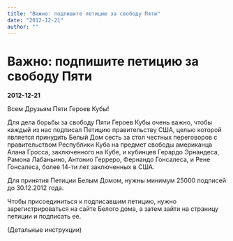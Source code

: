 ```yaml
---
title: "Важно: подпишите петицию за свободу Пяти"
date: "2012-12-21"
author: ""
---
```


# Важно: подпишите петицию за свободу Пяти

**2012-12-21** 

Всем Друзьям Пяти Героев Кубы!

Для дела борьбы за свободу Пяти Героев Кубы очень важно, чтобы каждый из нас подписал Петицию правительству США, целью которой является принудить Белый Дом сесть за стол честных переговоров с правительством Республики Куба на предмет свободы американца Алана Гросса, заключенного на Кубе, и кубинцев Герардо Эрнандеса, Рамона Лабаньино, Антонио Герреро, Фернандо Гонсалеса, и Рене Гонсалеса, более 14-ти лет заключенных в США.

Для принятия Петиции Белым Домом, нужны минимум 25000 подписей до 30.12.2012 года.

Чтобы присоединиться к подписавшим петицию, нужно зарегистрироваться на сайте Белого дома, а затем зайти на страницу петиции и подписать ее.

(Детальные инструкции)